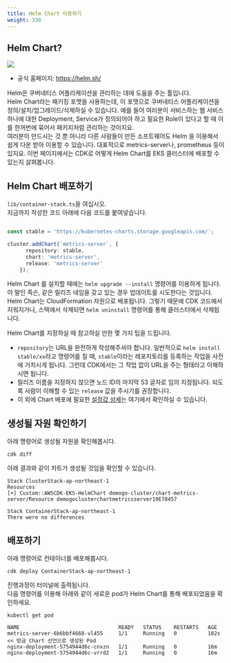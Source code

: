 ```yaml
---
title: Helm Chart 이용하기
weight: 330
---
```


## Helm Chart?
![](https://helm.sh/img/helm.svg)
* 공식 홈페이지: https://helm.sh/

Helm은 쿠버네티스 어플리케이션을 관리하는 데에 도움을 주는 툴입니다.  
Helm Chart라는 패키징 포맷을 사용하는데, 이 포맷으로 쿠버네티스 어플리케이션을 정의/설치/업그레이드/삭제하실 수 있습니다.
예를 들어 여러분이 서비스하는 웹 서비스 하나에 대한 Deployment, Service가 정의되어야 하고 필요한 Role이 있다고 할 때 이를 한꺼번에 묶어서 패키지처럼 관리하는 것이지요.  
여러분이 만드시는 것 뿐 아니라 다른 사람들이 만든 소프트웨어도 Helm 을 이용해서 쉽게 다운 받아 이용할 수 있습니다. 대표적으로 metrics-server나, prometheus 등이 있지요.
이번 페이지에서는 CDK로 어떻게 Helm Chart를 EKS 클러스터에 배포할 수 있는지 살펴봅니다.

## Helm Chart 배포하기
`lib/container-stack.ts`을 여십시오.  
지금까지 작성한 코드 아래에 다음 코드를 붙여넣습니다.

```typescript

const stable = 'https://kubernetes-charts.storage.googleapis.com/';

cluster.addChart(`metrics-server`, {
      repository: stable,
      chart: 'metrics-server',
      release: 'metrics-server'
    });

```

Helm Chart 를 설치할 때에는 `helm upgrade --install` 명령어를 이용하게 됩니다. 이 말인 즉슨, 같은 릴리즈 네임을 갖고 있는 경우 업데이트를 시도한다는 것입니다.  
Helm Chart는 CloudFormation 자원으로 배포됩니다. 그렇기 때문에 CDK 코드에서 지워지거나, 스택에서 삭제되면 `helm uninstall` 명령어를 통해 클러스터에서 삭제됩니다.  

Helm Chart를 지정하실 때 참고하실 만한 몇 가지 팁을 드립니다.
* `repository`는 URL을 완전하게 작성해주셔야 합니다. 일반적으로 `helm install stable/xx`라고 명령어를 칠 때, `stable`이라는 레포지토리를 등록하는 작업을 사전에 거치시게 됩니다. 그런데 CDK에서는 그 작업 없이 URL을 주는 형태라고 이해하시면 됩니다.
* 릴리즈 이름을 지정하지 않으면 노드 ID의 마지막 53 글자로 임의 지정됩니다. 되도록 사람이 이해할 수 있는 `release` 값을 주시기를 권장합니다.
* 이 외에 Chart 배포에 필요한 [설정값 상세](https://docs.aws.amazon.com/cdk/api/latest/docs/@aws-cdk_aws-eks.HelmChart.html)는 여기에서 확인하실 수 있습니다.



## 생성될 자원 확인하기
아래 명령어로 생성될 자원을 확인해봅시다.
```
cdk diff
```

아래 결과와 같이 차트가 생성될 것임을 확인할 수 있습니다.

```
Stack ClusterStack-ap-northeast-1
Resources
[+] Custom::AWSCDK-EKS-HelmChart demogo-cluster/chart-metrics-server/Resource demogoclusterchartmetricsserver19E78457

Stack ContainerStack-ap-northeast-1
There were no differences
```


## 배포하기
아래 명령어로 컨테이너를 배포해봅시다.
```
cdk deploy ContainerStack-ap-northeast-1
```

진행과정이 터미널에 출력됩니다.  
다음 명령어를 이용해 아래와 같이 새로운 pod가 Helm Chart를 통해 배포되었음을 확인하세요.

```
kubectl get pod
```


```
NAME                                READY   STATUS    RESTARTS   AGE
metrics-server-6b6bbf4668-vl455     1/1     Running   0          102s << 방금 Chart 선언으로 생성된 Pod
nginx-deployment-5754944d6c-cnxzn   1/1     Running   0          16m
nginx-deployment-5754944d6c-vrrd2   1/1     Running   0          16m
```